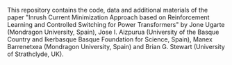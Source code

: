 This repository contains the code, data and additional materials of the paper "Inrush Current Minimization Approach based on Reinforcement Learning and Controlled Switching for Power Transformers" by Jone Ugarte (Mondragon University, Spain), Jose I. Aizpurua (University of the Basque Country and Ikerbasque Basque Foundation for Science, Spain), Manex Barrenetxea (Mondragon University, Spain) and Brian G. Stewart (University of Strathclyde, UK).
